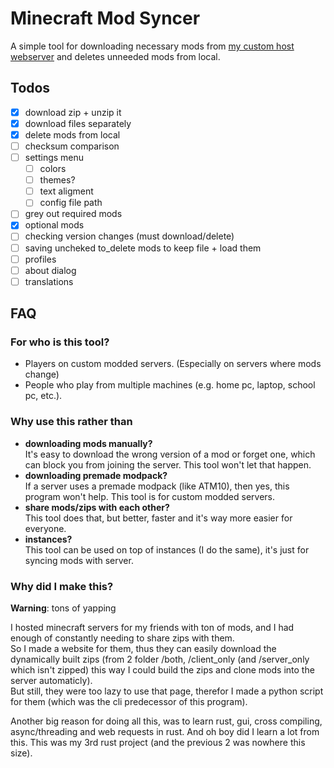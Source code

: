 # Minecraft Mod Syncer

A simple tool for downloading necessary mods from [my custom host webserver](https://github.com/almafa64/minecraft-mod-hoster) and deletes unneeded mods from local.

## Todos
- [X] download zip + unzip it
- [X] download files separately
- [X] delete mods from local
- [ ] checksum comparison
- [ ] settings menu
  - [ ] colors
  - [ ] themes?
  - [ ] text aligment
  - [ ] config file path
- [ ] grey out required mods
- [X] optional mods
- [ ] checking version changes (must download/delete)
- [ ] saving uncheked to_delete mods to keep file + load them
- [ ] profiles
- [ ] about dialog
- [ ] translations

## FAQ
### For who is this tool?
- Players on custom modded servers. (Especially on servers where mods change)
- People who play from multiple machines (e.g. home pc, laptop, school pc, etc.).

### Why use this rather than
- **downloading mods manually?**<br>
It's easy to download the wrong version of a mod or forget one, which can block you from joining the server. This tool won't let that happen.
- **downloading premade modpack?**<br>
If a server uses a premade modpack (like ATM10), then yes, this program won't help. This tool is for custom modded servers.
- **share mods/zips with each other?**<br>
This tool does that, but better, faster and it's way more easier for everyone.
- **instances?**<br>
This tool can be used on top of instances (I do the same), it's just for syncing mods with server.

### Why did I make this?
**Warning**: tons of yapping

I hosted minecraft servers for my friends with ton of mods, and I had enough of constantly needing to share zips with them.<br>
So I made a website for them, thus they can easily download the dynamically built zips (from 2 folder /both, /client_only (and /server_only which isn't zipped) this way I could build the zips and clone mods into the server automaticly).<br>
But still, they were too lazy to use that page, therefor I made a python script for them (which was the cli predecessor of this program).

Another big reason for doing all this, was to learn rust, gui, cross compiling, async/threading and web requests in rust. And oh boy did I learn a lot from this. This was my 3rd rust project (and the previous 2 was nowhere this size).


